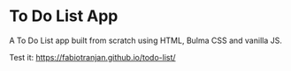 # To Do List App

A To Do List app built from scratch using HTML, Bulma CSS and vanilla JS.

Test it: https://fabiotranjan.github.io/todo-list/
